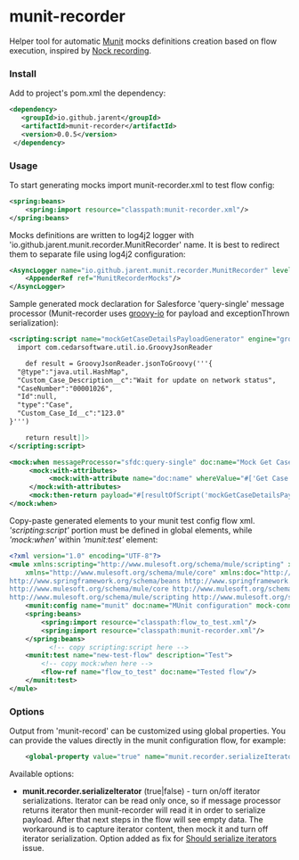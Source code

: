 munit-recorder
=======

Helper tool for automatic [Munit](https://docs.mulesoft.com/munit/) mocks definitions creation based on flow execution, inspired by [Nock recording](https://github.com/node-nock/nock#recording).

### Install

Add to project's pom.xml the dependency:
``` xml
<dependency>
   <groupId>io.github.jarent</groupId>
   <artifactId>munit-recorder</artifactId>
   <version>0.0.5</version>
 </dependency>
```

### Usage

To start generating mocks import munit-recorder.xml to test flow config:
``` xml
<spring:beans>
    <spring:import resource="classpath:munit-recorder.xml"/>
</spring:beans>
```

Mocks definitions are written to log4j2 logger with 'io.github.jarent.munit.recorder.MunitRecorder' name. It is best to redirect them to separate file using log4j2 configuration:
``` xml
<AsyncLogger name="io.github.jarent.munit.recorder.MunitRecorder" level="DEBUG" additivity="false">
    <AppenderRef ref="MunitRecorderMocks"/>
</AsyncLogger>
```

Sample generated mock declaration for Salesforce 'query-single' message processor (Munit-recorder uses [groovy-io](https://github.com/jdereg/groovy-io) for payload and exceptionThrown serialization):
``` xml
<scripting:script name="mockGetCaseDetailsPayloadGenerator" engine="groovy"><![CDATA[
  import com.cedarsoftware.util.io.GroovyJsonReader

	def result = GroovyJsonReader.jsonToGroovy('''{
  "@type":"java.util.HashMap",
  "Custom_Case_Description__c":"Wait for update on network status",
  "CaseNumber":"00001026",
  "Id":null,
  "type":"Case",
  "Custom_Case_Id__c":"123.0"
}''')

	return result]]>
</scripting:script>

<mock:when messageProcessor="sfdc:query-single" doc:name="Mock Get Case Details">
	 <mock:with-attributes>
		  <mock:with-attribute name="doc:name" whereValue="#['Get Case Details']"/>
	 </mock:with-attributes>
	 <mock:then-return payload="#[resultOfScript('mockGetCaseDetailsPayloadGenerator')]"/>
</mock:when>
```

Copy-paste generated elements to your munit test config flow xml. *'scripting:script'* portion must be defined in global elements, while *'mock:when'* within *'munit:test'* element:

``` xml
<?xml version="1.0" encoding="UTF-8"?>
<mule xmlns:scripting="http://www.mulesoft.org/schema/mule/scripting" xmlns:mock="http://www.mulesoft.org/schema/mule/mock"
	xmlns="http://www.mulesoft.org/schema/mule/core" xmlns:doc="http://www.mulesoft.org/schema/mule/documentation" xmlns:munit="http://www.mulesoft.org/schema/mule/munit" xmlns:spring="http://www.springframework.org/schema/beans" xmlns:core="http://www.mulesoft.org/schema/mule/core" xmlns:xsi="http://www.w3.org/2001/XMLSchema-instance" xsi:schemaLocation="http://www.mulesoft.org/schema/mule/mock http://www.mulesoft.org/schema/mule/mock/current/mule-mock.xsd
http://www.springframework.org/schema/beans http://www.springframework.org/schema/beans/spring-beans-current.xsd
http://www.mulesoft.org/schema/mule/core http://www.mulesoft.org/schema/mule/core/current/mule.xsd
http://www.mulesoft.org/schema/mule/scripting http://www.mulesoft.org/schema/mule/scripting/current/mule-scripting.xsd">
    <munit:config name="munit" doc:name="MUnit configuration" mock-connectors="false" mock-inbounds="false"/>
    <spring:beans>
        <spring:import resource="classpath:flow_to_test.xml"/>
        <spring:import resource="classpath:munit-recorder.xml"/>
    </spring:beans>
          <!-- copy scripting:script here -->
    <munit:test name="new-test-flow" description="Test">
        <!-- copy mock:when here -->
        <flow-ref name="flow_to_test" doc:name="Tested flow"/>
    </munit:test>
</mule>
```

### Options

Output from 'munit-record' can be customized using global properties. You can provide the values directly in the munit configuration flow, for example:

``` xml
    <global-property value="true" name="munit.recorder.serializeIterator" />
```    

Available options:
* **munit.recorder.serializeIterator** (true|false) - turn on/off iterator serializations. Iterator can be read only once, so if message processor returns iterator then munit-recorder will read it in order to serialize payload. After that next steps in the flow will see empty data. The workaround is to capture iterator content, then mock it and turn off iterator serialization. Option added as fix for [Should serialize iterators](/../../issues/12) issue.
